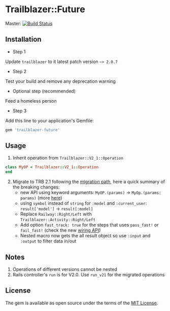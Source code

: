 # Trailblazer::Future
Master: [![Build Status](https://travis-ci.org/trailblazer/trailblazer-future.svg)](https://travis-ci.org/trailblazer/trailblazer-future)

## Installation

- Step 1

Update `trailblazer` to it latest patch version `~> 2.0.7`

- Step 2

Test your build and remove any deprecation warning

- Optional step (recommended)

Feed a homeless person

- Step 3

Add this line to your application's Gemfile:

```ruby
gem 'trailblazer-future'
```

## Usage

1) Inherit operation from `Trailblazer::V2_1::Operation`
```ruby
class MyOP < Trailblazer::V2_1::Operation
end
```
2) Migrate to TRB 2.1 following the [migration path](http://trailblazer.to/api-docs/#trailblazer-migration-path), here a quick summary of the breaking changes:
    - new API using keyword arguments: `MyOP.(params)` -> `MyOp.(params: params)` (more [here](http://trailblazer.to/api-docs/#operation-call))
    - using `symbol` instead of `string` for `:model` and `:current_user`: `result['model']` -> `result[:model]`
    - Replace `Railway::Right/Left` with `Trailblazer::Activity::Right/Left`
    - Add option `fast_track: true` for the steps that uses `pass_fast!` or `fail_fast!` (check the new [wiring API](http://trailblazer.to/api-docs/#activity-wiring-api))
    - Nested macro now gets the all result object so use `:input` and `:output` to filter data in/out

## Notes

1) Operations of different versions cannot be nested
2) Rails controller's `run` is for V2.0. Use `run_v21` for the migrated operations

## License

The gem is available as open source under the terms of the [MIT License](https://opensource.org/licenses/MIT).

